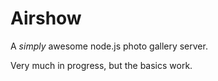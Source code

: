 Airshow
=======

A _simply_ awesome node.js photo gallery server.

Very much in progress, but the basics work.
